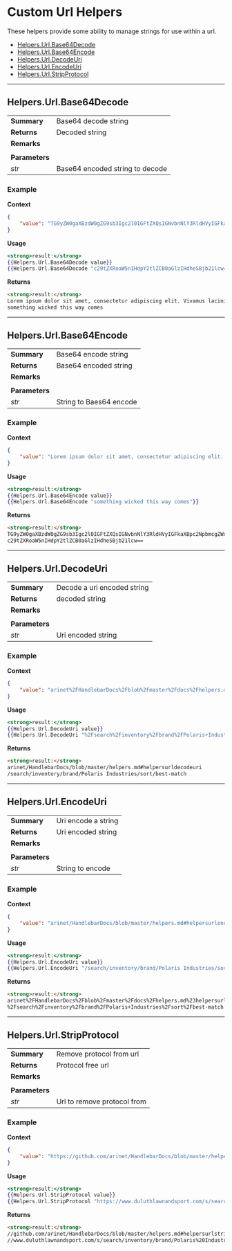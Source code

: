 # Custom Url Helpers
These helpers provide some ability to manage strings for use within a url.

* [Helpers.Url.Base64Decode](#helpersurlbase64decode)
* [Helpers.Url.Base64Encode](#helpersurlbase64encode)
* [Helpers.Url.DecodeUri](#helpersurldecodeuri)
* [Helpers.Url.EncodeUri](#helpersurlencodeuri)
* [Helpers.Url.StripProtocol](#helpersurlstripprotocol)

---
## Helpers.Url.Base64Decode
|||
|-|-|
|**Summary**|Base64 decode string|
|**Returns**|Decoded string|
|**Remarks**||
|||
|**Parameters**||
|_str_|Base64 encoded string to decode|

### Example
**Context**
``` json
{
    "value": "TG9yZW0gaXBzdW0gZG9sb3Igc2l0IGFtZXQsIGNvbnNlY3RldHVyIGFkaXBpc2NpbmcgZWxpdC4gVml2YW11cyBsYWNpbmlhIHVybmEgbGVjdHVzLg=="
}
```
**Usage**
``` handlebars
<strong>result:</strong>
{{Helpers.Url.Base64Decode value}}
{{Helpers.Url.Base64Decode "c29tZXRoaW5nIHdpY2tlZCB0aGlzIHdheSBjb21lcw=="}}
```
**Returns**
``` html
<strong>result:</strong>
Lorem ipsum dolor sit amet, consectetur adipiscing elit. Vivamus lacinia urna lectus.
something wicked this way comes
```

---
## Helpers.Url.Base64Encode
|||
|-|-|
|**Summary**|Base64 encode string|
|**Returns**|Base64 encoded string|
|**Remarks**||
|||
|**Parameters**||
|_str_|String to Baes64 encode|

### Example
**Context**
``` json
{
    "value": "Lorem ipsum dolor sit amet, consectetur adipiscing elit. Vivamus lacinia urna lectus."
}
```
**Usage**
``` handlebars
<strong>result:</strong>
{{Helpers.Url.Base64Encode value}}
{{Helpers.Url.Base64Encode "something wicked this way comes"}}
```
**Returns**
``` html
<strong>result:</strong>
TG9yZW0gaXBzdW0gZG9sb3Igc2l0IGFtZXQsIGNvbnNlY3RldHVyIGFkaXBpc2NpbmcgZWxpdC4gVml2YW11cyBsYWNpbmlhIHVybmEgbGVjdHVzLg==
c29tZXRoaW5nIHdpY2tlZCB0aGlzIHdheSBjb21lcw==
```

---
## Helpers.Url.DecodeUri
|||
|-|-|
|**Summary**|Decode a uri encoded string|
|**Returns**|decoded string|
|**Remarks**||
|||
|**Parameters**||
|_str_|Uri encoded string|

### Example
**Context**
``` json
{
    "value": "arinet%2FHandlebarDocs%2Fblob%2Fmaster%2Fdocs%2Fhelpers.md%23helpersurldecodeuri"
}
```
**Usage**
``` handlebars
<strong>result:</strong>
{{Helpers.Url.DecodeUri value}}
{{Helpers.Url.DecodeUri "%2Fsearch%2Finventory%2Fbrand%2FPolaris+Industries%2Fsort%2Fbest-match"}}
```
**Returns**
``` html
<strong>result:</strong>
arinet/HandlebarDocs/blob/master/helpers.md#helpersurldecodeuri
/search/inventory/brand/Polaris Industries/sort/best-match
```

---
## Helpers.Url.EncodeUri
|||
|-|-|
|**Summary**|Uri encode a string|
|**Returns**|Uri encoded string|
|**Remarks**||
|||
|**Parameters**||
|_str_|String to encode|

### Example
**Context**
``` json
{
    "value": "arinet/HandlebarDocs/blob/master/helpers.md#helpersurlencodeuri"
}
```
**Usage**
``` handlebars
<strong>result:</strong>
{{Helpers.Url.EncodeUri value}}
{{Helpers.Url.EncodeUri "/search/inventory/brand/Polaris Industries/sort/best-match"}}
```
**Returns**
``` html
<strong>result:</strong>
arinet%2FHandlebarDocs%2Fblob%2Fmaster%2Fdocs%2Fhelpers.md%23helpersurlencodeuri
%2Fsearch%2Finventory%2Fbrand%2FPolaris+Industries%2Fsort%2Fbest-match
```

---
## Helpers.Url.StripProtocol
|||
|-|-|
|**Summary**|Remove protocol from url|
|**Returns**|Protocol free url|
|**Remarks**||
|||
|**Parameters**||
|_str_|Url to remove protocol from|

### Example
**Context**
``` json
{
    "value": "https://github.com/arinet/HandlebarDocs/blob/master/helpers.md#helpersurlstripprotocol"
}
```
**Usage**
``` handlebars
<strong>result:</strong>
{{Helpers.Url.StripProtocol value}}
{{Helpers.Url.StripProtocol "https://www.duluthlawnandsport.com/s/search/inventory/brand/Polaris%20Industries/sort/best-match"}}
```
**Returns**
``` html
<strong>result:</strong>
//github.com/arinet/HandlebarDocs/blob/master/helpers.md#helpersurlstripprotocol
//www.duluthlawnandsport.com/s/search/inventory/brand/Polaris%20Industries/sort/best-match
```